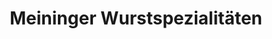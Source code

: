 ---
title: "Meininger Wurstspezialitäten"
url: /schleusingen/meininger-wurstspezialitaeten/
shop: Metzgerei
---